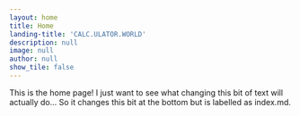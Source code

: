 ```yaml
---
layout: home
title: Home
landing-title: 'CALC.ULATOR.WORLD'
description: null
image: null
author: null
show_tile: false
---
```


This is the home page! I just want to see what changing this bit of text will actually do... So it changes this bit at the bottom but is labelled as index.md.
